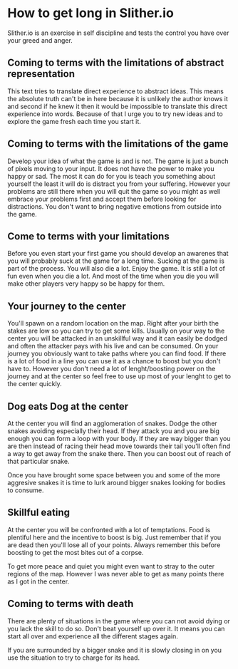 # How to get long in Slither.io
Slither.io is an exercise in self discipline and tests the control you have over your greed and anger.
## Coming to terms with the limitations of abstract representation
This text tries to translate direct experience to abstract ideas. This means the absolute truth can't be
in here because it is unlikely the author knows it and second if he knew it then it would be impossible to
translate this direct experience into words.
Because of that I urge you to try new ideas and to explore the game fresh each time you start it.

## Coming to terms with the limitations of the game
Develop your idea of what the game is and is not. The game is just a bunch of pixels moving to your input.
It does not have the power to make you happy or sad. The most it can do for you is teach you something about
yourself the least it will do is distract you from your suffering. However your problems are still there when
you will quit the game so you might as well embrace your problems first and accept them before looking
for distractions. You don't want to bring negative emotions from outside into the game.

## Come to terms with your limitations
Before you even start your first game you should develop an awarenes that you will probably suck at the game
for a long time. Sucking at the game is part of the process. You will also die a lot.
Enjoy the game. It is still a lot of fun even when you die a lot. And most of the time when you die you will
make other players very happy so be happy for them.

## Your journey to the center
You'll spawn on a random location on the map. Right after your birth the stakes are low so you
can try to get some kills. Usually on your way to the center you will be attacked in an unskillful
way and it can easily be dodged and often the attacker pays with his live and can be consumed.
On your journey you obviously want to take paths where you can find food. If there is a lot of food in 
a line you can use it as a chance to boost but you don't have to. However you don't need a lot of 
lenght/boosting power on the journey and at the center so feel free to use up most of your lenght to
get to the center quickly.

## Dog eats Dog at the center
At the center you will find an agglomeration of snakes. Dodge the other snakes avoiding especially their
head. If they attack you and you are big enough you can form a loop with your body. If they are way bigger
than you are then instead of racing their head move towards their tail you'll often find a way to get away from
the snake there. Then you can boost out of reach of that particular snake.

Once you have brought some space between you and some of the more aggresive snakes it is time to lurk around
bigger snakes looking for bodies to consume.

## Skillful eating
At the center you will be confronted with a lot of temptations. Food is plentiful here and the incentive to boost is big.
Just remember that if you are dead then you'll lose all of your points. Always remember this before boosting to get the
most bites out of a corpse.

To get more peace and quiet you might even want to stray to the outer regions of the map. However I was never able to
get as many points there as I got in the center.

## Coming to terms with death
There are plenty of situations in the game where you can not avoid dying or you lack the skill to do so. 
Don't beat yourself up over it. It means you can start all over and experience all the different stages again.

If you are surrounded by a bigger snake and it is slowly closing in on you use the situation to try to charge for its head.
